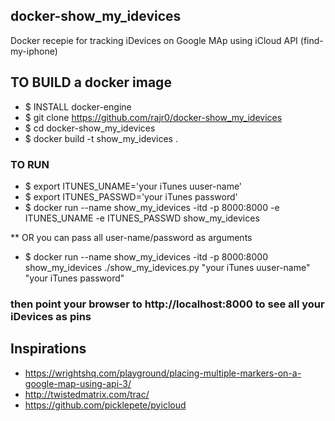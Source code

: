 ## docker-show_my_idevices
Docker recepie for tracking iDevices on Google MAp using iCloud API (find-my-iphone)

## TO BUILD a docker image
- $ INSTALL docker-engine
- $ git clone https://github.com/rajr0/docker-show_my_idevices
- $ cd docker-show_my_idevices
- $ docker build -t show_my_idevices .

### TO RUN
- $ export ITUNES_UNAME='your iTunes uuser-name'
- $ export ITUNES_PASSWD='your iTunes password'
- $ docker run --name show_my_idevices -itd  -p 8000:8000 -e ITUNES_UNAME -e ITUNES_PASSWD show_my_idevices

** OR you can pass all user-name/password as arguments
- $ docker run --name show_my_idevices -itd  -p 8000:8000 show_my_idevices ./show_my_idevices.py "your iTunes uuser-name" "your iTunes password"

### then point your browser to http://localhost:8000 to see all your iDevices as pins

## Inspirations
- https://wrightshq.com/playground/placing-multiple-markers-on-a-google-map-using-api-3/
- http://twistedmatrix.com/trac/
- https://github.com/picklepete/pyicloud
